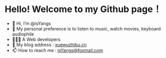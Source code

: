 # Hello! Welcome to my Github page！

- 👋 Hi, I’m @isYangs
- 👀 My personal preference is to listen to music, watch movies, keyboard audiophile
- 👨🏻‍💻 A Web developers
- 📝 My blog address : [xuewuzhibu.cn](https://xuewuzhibu.cn)
- 📫 How to reach me : isYangs@foxmail.com

<!--
**isYangs/isYangs** is a ✨ _special_ ✨ repository because its `README.md` (this file) appears on your GitHub profile.

Here are some ideas to get you started:

- 🔭 I’m currently working on ...
- 🌱 I’m currently learning ...
- 👯 I’m looking to collaborate on ...
- 🤔 I’m looking for help with ...
- 💬 Ask me about ...
- 📫 How to reach me: ...
- 😄 Pronouns: ...
- ⚡ Fun fact: ...
-->
